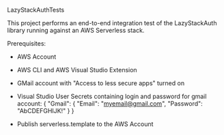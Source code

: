 ﻿LazyStackAuthTests

This project performs an end-to-end integration test of the LazyStackAuth library 
running against an AWS Serverless stack.

Prerequisites:
- AWS Account
- AWS CLI and AWS Visual Studio Extension
- GMail account with "Access to less secure apps" turned on
- Visual Studio User Secrets containing login and password for gmail account:
{
  "Gmail": {
    "Email": "myemail@gmail.com",
    "Password": "AbCDEFGHIJK!"
  }
}

- Publish serverless.template to the AWS Account




 
